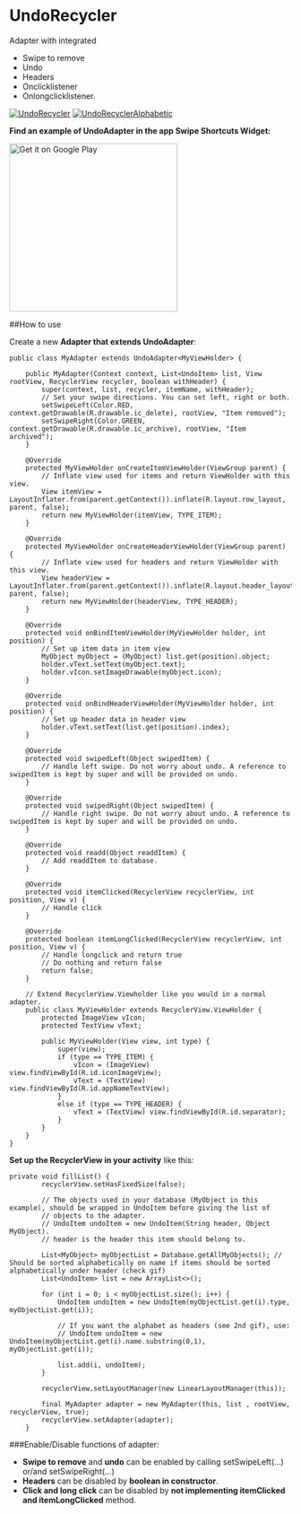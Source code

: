 # UndoRecycler
Adapter with integrated 
- Swipe to remove
- Undo
- Headers
- Onclicklistener
- Onlongclicklistener.


[![UndoRecycler](http://i.imgur.com/R0zn49u.gif)](http://imgur.com/R0zn49u) [![UndoRecyclerAlphabetic](http://i.imgur.com/0hifpra.gif)](http://imgur.com/0hifpra)

**Find an example of UndoAdapter in the app Swipe Shortcuts Widget:**

<a href="https://play.google.com/store/apps/details?id=com.cuttingedge.swipeshortcuts"><img alt="Get it on Google Play" src="https://play.google.com/intl/en_us/badges/images/apps/en-play-badge-border.png" width="300" /></a>

##How to use

Create a new **Adapter that extends UndoAdapter**:

```
public class MyAdapter extends UndoAdapter<MyViewHolder> {

    public MyAdapter(Context context, List<UndoItem> list, View rootView, RecyclerView recycler, boolean withHeader) {
        super(context, list, recycler, itemName, withHeader);
        // Set your swipe directions. You can set left, right or both.
        setSwipeLeft(Color.RED, context.getDrawable(R.drawable.ic_delete), rootView, "Item removed");
        setSwipeRight(Color.GREEN, context.getDrawable(R.drawable.ic_archive), rootView, "Item archived");
    }

    @Override
    protected MyViewHolder onCreateItemViewHolder(ViewGroup parent) {
        // Inflate view used for items and return ViewHolder with this view.
        View itemView = LayoutInflater.from(parent.getContext()).inflate(R.layout.row_layout, parent, false);
        return new MyViewHolder(itemView, TYPE_ITEM);
    }

    @Override
    protected MyViewHolder onCreateHeaderViewHolder(ViewGroup parent) {
        // Inflate view used for headers and return ViewHolder with this view.
        View headerView = LayoutInflater.from(parent.getContext()).inflate(R.layout.header_layout, parent, false);
        return new MyViewHolder(headerView, TYPE_HEADER);
    }

    @Override
    protected void onBindItemViewHolder(MyViewHolder holder, int position) {
        // Set up item data in item view
        MyObject myObject = (MyObject) list.get(position).object;
        holder.vText.setText(myObject.text);
        holder.vIcon.setImageDrawable(myObject.icon);
    }

    @Override
    protected void onBindHeaderViewHolder(MyViewHolder holder, int position) {
        // Set up header data in header view
        holder.vText.setText(list.get(position).index);
    }

    @Override
    protected void swipedLeft(Object swipedItem) {
        // Handle left swipe. Do not worry about undo. A reference to swipedItem is kept by super and will be provided on undo.
    }
    
    @Override
    protected void swipedRight(Object swipedItem) {
        // Handle right swipe. Do not worry about undo. A reference to swipedItem is kept by super and will be provided on undo.
    }

    @Override
    protected void readd(Object readdItem) {
        // Add readdItem to database.
    }

    @Override
    protected void itemClicked(RecyclerView recyclerView, int position, View v) {
        // Handle click
    }

    @Override
    protected boolean itemLongClicked(RecyclerView recyclerView, int position, View v) {
        // Handle longclick and return true
        // Do nothing and return false
        return false;
    }

    // Extend RecyclerView.Viewholder like you would in a normal adapter.
    public class MyViewHolder extends RecyclerView.ViewHolder {
        protected ImageView vIcon;
        protected TextView vText;

        public MyViewHolder(View view, int type) {
            super(view);
            if (type == TYPE_ITEM) {
                vIcon = (ImageView) view.findViewById(R.id.iconImageView);
                vText = (TextView) view.findViewById(R.id.appNameTextView);
            }
            else if (type == TYPE_HEADER) {
                vText = (TextView) view.findViewById(R.id.separator);
            }
        }
    }
}
```

**Set up the RecyclerView in your activity** like this:

```
private void fillList() {
        recyclerView.setHasFixedSize(false);

        // The objects used in your database (MyObject in this example), should be wrapped in UndoItem before giving the list of 
        // objects to the adapter.
        // UndoItem undoItem = new UndoItem(String header, Object MyObject).
        // header is the header this item should belong to.
        
        List<MyObject> myObjectList = Database.getAllMyObjects(); // Should be sorted alphabetically on name if items should be sorted alphabetically under header (check gif)
        List<UndoItem> list = new ArrayList<>();
        
        for (int i = 0; i < myObjectList.size(); i++) {
            UndoItem undoItem = new UndoItem(myObjectList.get(i).type, myObjectList.get(i));
            
            // If you want the alphabet as headers (see 2nd gif), use:
            // UndoItem undoItem = new UndoItem(myObjectList.get(i).name.substring(0,1), myObjectList.get(i));
            
            list.add(i, undoItem);
        }

        recyclerView.setLayoutManager(new LinearLayoutManager(this));

        final MyAdapter adapter = new MyAdapter(this, list , rootView, recyclerView, true);
        recyclerView.setAdapter(adapter);
    } 
```

###Enable/Disable functions of adapter:

- **Swipe to remove** and **undo** can be enabled by calling setSwipeLeft(...) or/and setSwipeRight(...)
- **Headers** can be disabled by **boolean in constructor**.
- **Click and long click** can be disabled by **not implementing itemClicked and itemLongClicked** method.

